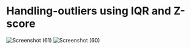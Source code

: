 # Handling-outliers using IQR and Z-score
![Screenshot (61)](https://github.com/rameshkumar359/Handling-outliers/assets/96288285/10ae051f-89ff-4a64-9f97-a70d6e0891b0)
![Screenshot (60)](https://github.com/rameshkumar359/Handling-outliers/assets/96288285/1ed24557-fbe9-4767-9325-f25e6ea87e66)
